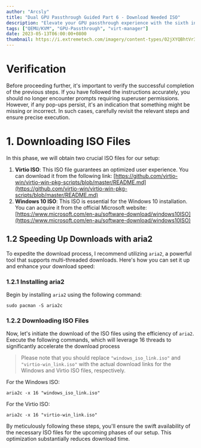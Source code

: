 ```yaml
---
author: "Arcsly"
title: "Dual GPU Passthrough Guided Part 6 - Download Needed ISO"
description: "Elevate your GPU passthrough experience with the sixth installment of our guided series, as we delve into the realm of ISO file acquisition. This critical phase involves obtaining the essential ISO files necessary for your setup's success."
tags: ["QEMU/KVM", "GPU-Passthrough", "virt-manager"]
date: 2023-05-13T06:00:00+0800
thumbnail: https://i.extremetech.com/imagery/content-types/02jXYQBhtVr3NI0nyK3sETz/hero-image.fill.size_1200x675.jpg
---
```


# Verification

Before proceeding further, it's important to verify the successful completion of the previous steps. If you have followed the instructions accurately, you should no longer encounter prompts requiring superuser permissions. However, if any pop-ups persist, it's an indication that something might be missing or incorrect. In such cases, carefully revisit the relevant steps and ensure precise execution.

# 1. Downloading ISO Files

In this phase, we will obtain two crucial ISO files for our setup:

1. **Virtio ISO**: This ISO file guarantees an optimized user experience. You can download it from the following link: [https://github.com/virtio-win/virtio-win-pkg-scripts/blob/master/README.md](https://github.com/virtio-win/virtio-win-pkg-scripts/blob/master/README.md)
2. **Windows 10 ISO**: This ISO is essential for the Windows 10 installation. You can acquire it from the official Microsoft website: [https://www.microsoft.com/en-au/software-download/windows10ISO](https://www.microsoft.com/en-au/software-download/windows10ISO)

## 1.2 Speeding Up Downloads with aria2

To expedite the download process, I recommend utilizing `aria2`, a powerful tool that supports multi-threaded downloads. Here's how you can set it up and enhance your download speed:

### 1.2.1 Installing aria2

Begin by installing `aria2` using the following command:
```shell
sudo pacman -S aria2c
```

### 1.2.2 Downloading ISO Files

Now, let's initiate the download of the ISO files using the efficiency of `aria2`. Execute the following commands, which will leverage 16 threads to significantly accelerate the download process

>Please note that you should replace `"windows_iso_link.iso"` and `"virtio-win_link.iso"` with the actual download links for the Windows and Virtio ISO files, respectively.

For the Windows ISO:
```shell
aria2c -x 16 "windows_iso_link.iso"
```

For the Virtio ISO:
```shell
aria2c -x 16 "virtio-win_link.iso"
```

By meticulously following these steps, you'll ensure the swift availability of the necessary ISO files for the upcoming phases of our setup. This optimization substantially reduces download time.